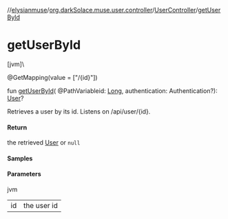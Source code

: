 //[elysianmuse](../../../index.md)/[org.darkSolace.muse.user.controller](../index.md)/[UserController](index.md)/[getUserById](get-user-by-id.md)

# getUserById

[jvm]\

@GetMapping(value = [&quot;/{id}&quot;])

fun [getUserById](get-user-by-id.md)(
@PathVariableid: [Long](https://kotlinlang.org/api/latest/jvm/stdlib/kotlin/-long/index.html), authentication:
Authentication?): [User](../../org.darkSolace.muse.user.model/-user/index.md)?

Retrieves a user by its id. Listens on /api/user/{id}.

#### Return

the retrieved [User](../../org.darkSolace.muse.user.model/-user/index.md) or `null`

#### Samples

#### Parameters

jvm

|     |             |
|-----|-------------|
| id  | the user id |
